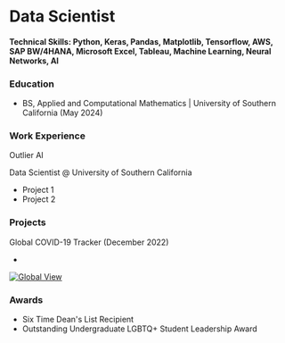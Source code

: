 # Data Scientist

#### Technical Skills: Python, Keras, Pandas, Matplotlib, Tensorflow, AWS, SAP BW/4HANA, Microsoft Excel, Tableau, Machine Learning, Neural Networks, AI

### Education
- BS, Applied and Computational Mathematics | University of Southern California (May 2024)

### Work Experience 

Outlier AI

Data Scientist @ University of Southern California
- Project 1
- Project 2

### Projects

Global COVID-19 Tracker (December 2022)

-
<div class='tableauPlaceholder' id='viz1731616263902' style='position: relative'><noscript><a href='#'><img alt='Global View ' src='https:&#47;&#47;public.tableau.com&#47;static&#47;images&#47;CO&#47;COVID19_Dashboard_17290360411880&#47;GlobalView&#47;1_rss.png' style='border: none' /></a></noscript><object class='tableauViz'  style='display:none;'><param name='host_url' value='https%3A%2F%2Fpublic.tableau.com%2F' /> <param name='embed_code_version' value='3' /> <param name='site_root' value='' /><param name='name' value='COVID19_Dashboard_17290360411880&#47;GlobalView' /><param name='tabs' value='no' /><param name='toolbar' value='yes' /><param name='static_image' value='https:&#47;&#47;public.tableau.com&#47;static&#47;images&#47;CO&#47;COVID19_Dashboard_17290360411880&#47;GlobalView&#47;1.png' /> <param name='animate_transition' value='yes' /><param name='display_static_image' value='yes' /><param name='display_spinner' value='yes' /><param name='display_overlay' value='yes' /><param name='display_count' value='yes' /><param name='language' value='en-US' /></object></div>                <script type='text/javascript'>                    var divElement = document.getElementById('viz1731616263902');                    var vizElement = divElement.getElementsByTagName('object')[0];                    if ( divElement.offsetWidth > 800 ) { vizElement.style.width='1366px';vizElement.style.height='795px';} else if ( divElement.offsetWidth > 500 ) { vizElement.style.width='1366px';vizElement.style.height='795px';} else { vizElement.style.width='100%';vizElement.style.height='1427px';}                     var scriptElement = document.createElement('script');                    scriptElement.src = 'https://public.tableau.com/javascripts/api/viz_v1.js';                    vizElement.parentNode.insertBefore(scriptElement, vizElement);                </script>

### Awards

- Six Time Dean's List Recipient
- Outstanding Undergraduate LGBTQ+ Student Leadership Award
